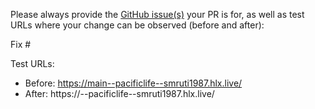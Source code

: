 Please always provide the [GitHub issue(s)](../issues) your PR is for, as well as test URLs where your change can be observed (before and after):

Fix #<gh-issue-id>

Test URLs:
- Before: https://main--pacificlife--smruti1987.hlx.live/
- After: https://<branch>--pacificlife--smruti1987.hlx.live/
